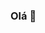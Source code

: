 ### Olá 👋

<!--
**brendavesz/brendavesz** is a ✨ _special_ ✨ repository because its `README.md` (this file) appears on your GitHub profile.

Here are some ideas to get you started:

- 🔭 Sou autônoma ...
- 👩‍🎓 formada em RH
- 📚 mestranda
- 🌱 Estudante de física, pedagogia e tecnico de edificações ...
- 📫 Contato por e-mail: contato@secret.fyi / brenda@contractor.net
- 😄 Pronouns: ela/dela

-->
